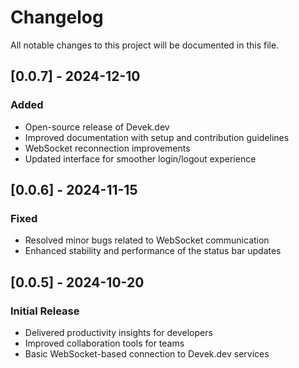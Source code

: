 # Changelog

All notable changes to this project will be documented in this file.

## [0.0.7] - 2024-12-10
### Added
- Open-source release of Devek.dev
- Improved documentation with setup and contribution guidelines
- WebSocket reconnection improvements
- Updated interface for smoother login/logout experience

## [0.0.6] - 2024-11-15
### Fixed
- Resolved minor bugs related to WebSocket communication
- Enhanced stability and performance of the status bar updates

## [0.0.5] - 2024-10-20
### Initial Release
- Delivered productivity insights for developers
- Improved collaboration tools for teams
- Basic WebSocket-based connection to Devek.dev services
